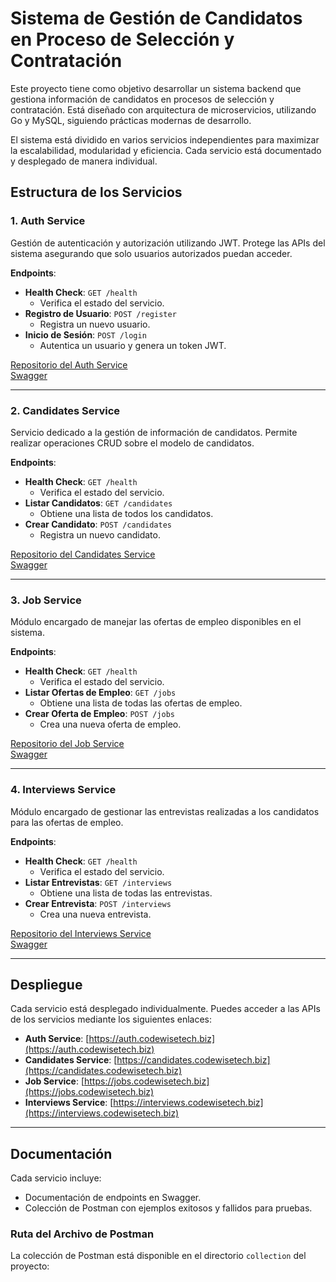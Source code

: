 # Sistema de Gestión de Candidatos en Proceso de Selección y Contratación

Este proyecto tiene como objetivo desarrollar un sistema backend que gestiona información de candidatos en procesos de selección y contratación. Está diseñado con arquitectura de microservicios, utilizando Go y MySQL, siguiendo prácticas modernas de desarrollo.

El sistema está dividido en varios servicios independientes para maximizar la escalabilidad, modularidad y eficiencia. Cada servicio está documentado y desplegado de manera individual.

## Estructura de los Servicios

### 1. **Auth Service**

Gestión de autenticación y autorización utilizando JWT. Protege las APIs del sistema asegurando que solo usuarios autorizados puedan acceder.

**Endpoints**:

- **Health Check**: `GET /health`
  - Verifica el estado del servicio.
- **Registro de Usuario**: `POST /register`
  - Registra un nuevo usuario.
- **Inicio de Sesión**: `POST /login`
  - Autentica un usuario y genera un token JWT.

[Repositorio del Auth Service](https://github.com/poolcamacho/auth-service)  
[Swagger](https://auth.codewisetech.biz/swagger/index.html#/)

---

### 2. **Candidates Service**

Servicio dedicado a la gestión de información de candidatos. Permite realizar operaciones CRUD sobre el modelo de candidatos.

**Endpoints**:

- **Health Check**: `GET /health`
  - Verifica el estado del servicio.
- **Listar Candidatos**: `GET /candidates`
  - Obtiene una lista de todos los candidatos.
- **Crear Candidato**: `POST /candidates`
  - Registra un nuevo candidato.

[Repositorio del Candidates Service](https://github.com/poolcamacho/candidates-service)  
[Swagger](https://candidates.codewisetech.biz/swagger/index.html#/)

---

### 3. **Job Service**

Módulo encargado de manejar las ofertas de empleo disponibles en el sistema.

**Endpoints**:

- **Health Check**: `GET /health`
  - Verifica el estado del servicio.
- **Listar Ofertas de Empleo**: `GET /jobs`
  - Obtiene una lista de todas las ofertas de empleo.
- **Crear Oferta de Empleo**: `POST /jobs`
  - Crea una nueva oferta de empleo.

[Repositorio del Job Service](https://github.com/poolcamacho/jobs-service)  
[Swagger](https://jobs.codewisetech.biz/swagger/index.html#/)

---

### 4. **Interviews Service**

Módulo encargado de gestionar las entrevistas realizadas a los candidatos para las ofertas de empleo.

**Endpoints**:

- **Health Check**: `GET /health`
  - Verifica el estado del servicio.
- **Listar Entrevistas**: `GET /interviews`
  - Obtiene una lista de todas las entrevistas.
- **Crear Entrevista**: `POST /interviews`
  - Crea una nueva entrevista.

[Repositorio del Interviews Service](https://github.com/poolcamacho/interviews-service)  
[Swagger](https://interviews.codewisetech.biz/swagger/index.html#/)

---

## Despliegue

Cada servicio está desplegado individualmente. Puedes acceder a las APIs de los servicios mediante los siguientes enlaces:

- **Auth Service**: [https://auth.codewisetech.biz](https://auth.codewisetech.biz)
- **Candidates Service**: [https://candidates.codewisetech.biz](https://candidates.codewisetech.biz)
- **Job Service**: [https://jobs.codewisetech.biz](https://jobs.codewisetech.biz)
- **Interviews Service**: [https://interviews.codewisetech.biz](https://interviews.codewisetech.biz)

---

## Documentación

Cada servicio incluye:

- Documentación de endpoints en Swagger.
- Colección de Postman con ejemplos exitosos y fallidos para pruebas.

### Ruta del Archivo de Postman

La colección de Postman está disponible en el directorio `collection` del proyecto:
